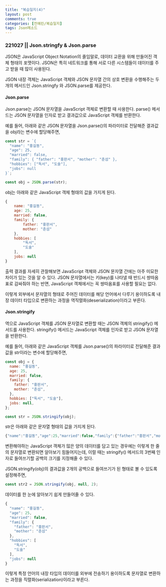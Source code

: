 ```yaml
---
title: "복습일지(4)"   
layout: post    
comments: true  
categories: [전예린/복습일지]
tags: Json메소드
---
```


### 221027 || Json.stringfy & Json.parse

JSON은 JavaScript Object Notation의 줄임말로, 데이터 교환을 위해 만들어진 객체 형태의 포맷이다. JSON은 특히 네트워크를 통해 서로 다른 시스템들이 데이터를 주고 받을 때 많이 사용된다.


JSON 내장 객체는 JavaScript 객체와 JSON 문자열 간의 상호 변환을 수행해주는 두 개의 메서드인 Json.stringfy 와 JSON.parse를 제공한다. 


#### Json.parse

Json.parse는 JSON 문자열을 JavaScript 객체로 변환할 때 사용한다. parse() 메서드는 JSON 문자열을 인자로 받고 결과값으로 JavaScript 객체를 반환한다.


예를 들어, 아래와 같은 JSON 문자열을 Json.parse()의 파라미터로 전달해준 결과값을 obj라는 변수에 할당해주면,
```js
const str = `{
  "name": "홍길동",
  "age": 25,
  "married": false,
  "family": { "father": "홍판서", "mother": "춘섬" },
  "hobbies": ["독서", "도술"],
  "jobs": null
}`;
```

```js
const obj = JSON.parse(str);
```

obj는 아래와 같은 JavaScript 객체 형태의 값을 가지게 된다.
```js
{
    name: "홍길동",
    age: 25,
    married: false,
    family: {
        father: "홍판서",
        mother: "춘섬"
    },
    hobbies: [
        "독서",
        "도술"
    ],
    jobs: null
}
```
출력 결과를 자세히 관찰해보면 JavaScript 객체와 JSON 문자열 간에는 아주 미묘한 차이가 있는 것을 알 수 있다.
JSON 문자열에서는 키(key)를 나타낼 때 반드시 쌍따옴표로 감싸줘야 하는 반면, JavaScript 객체에서는 꼭 쌍따옴표를 사용할 필요는 없다. 


이렇게 외부에서 문자열의 형태로 주어진 데이터를 해당 언어에서 다루기 용이하도록 내장 데이터 타입으로 변환하는 과정을 역직렬화(deserialization)이라고 부른다.


#### Json.stringify

역으로 JavaScript 객체를 JSON 문자열로 변환할 때는 JSON 객체의 stringify() 메서드를 사용한다. stringify() 메서드는 JavaScript 객체를 인자로 받고 JSON 문자열을 반환한다.

예를 들어, 아래와 같은 JavaScript 객체를 Json.parse()의 파라미터로 전달해준 결과값을 str이라는 변수에 할당해주면,

```js
const obj = {
  name: "홍길동",
  age: 25,
  married: false,
  family: {
    father: "홍판서",
    mother: "춘섬",
  },
  hobbies: ["독서", "도술"],
  jobs: null,
};
```
```js
const str = JSON.stringify(obj);
```
str은 아래와 같은 문자열 형태의 값을 가지게 된다.
```js
{"name":"홍길동","age":25,"married":false,"family":{"father":"홍판서","mother":"춘섬"},"hobbies":["독서","도술"],"jobs":null}
```

변환해야하는 JavaScript 객체가 많은 양의 데이터를 담고 있는 경우에는 이렇게 한 줄의 문자열로 변환되면 알아보기 힘들어지는데,
이럴 때는 stringify() 메서드의 3번째 인자로 들여쓰기할 공백의 크기를 지정해줄 수 있다.

JSON.stringify(obj)의 결과값을 2개의 공백으로 들여쓰기가 된 형태로 볼 수 있도록 설정해주면,

```js
const str2 = JSON.stringify(obj, null, 2);
```

데이터를 한 눈에 알아보기 쉽게 만들어줄 수 있다.

```js
{
  "name": "홍길동",
  "age": 25,
  "married": false,
  "family": {
    "father": "홍판서",
    "mother": "춘섬"
  },
  "hobbies": [
    "독서",
    "도술"
  ],
  "jobs": null
}
```

이렇게 특정 언어의 내장 타입의 데이터를 외부에 전송하기 용이하도록 문자열로 변환하는 과정을 직렬화(serialization)이라고 부른다.
